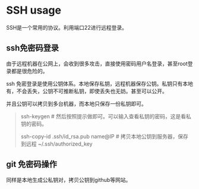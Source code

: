 # SSH usage

SSH是一个常用的协议。利用端口22进行远程登录。

## ssh免密码登录

由于远程机器在公网上，会收到很多攻击，直接使用密码用户名登录，甚至root登录都是很危险的。

ssh 免密登录是使用公钥体系。本地保存私钥，远程机器保存公钥。私钥只有本地有，不会丢失，公钥不可推断私钥，即使丢失也无妨。甚至可以公开。

并且公钥可以拷贝到多台机器，而本地只保存一份私钥即可。

> ssh-keygen # 然后按照提示做即可。可以输入查看私钥的密码，这是看私钥的密码。
>
> ssh-copy-id   .ssh/id_rsa.pub  name@IP # 拷贝本地公钥到服务器，保存到远程 ~/.ssh/authorized_key 

## git 免密码操作

同样是本地生成公私钥对，拷贝公钥到github等网站。